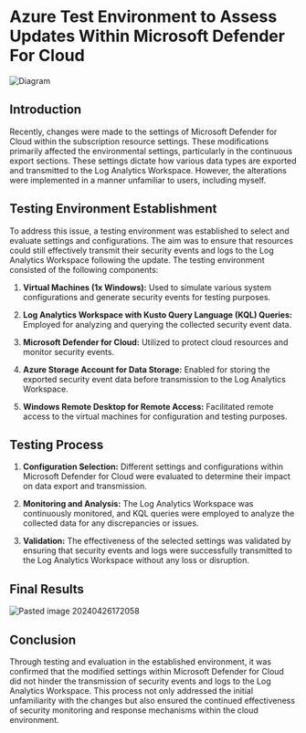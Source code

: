 # Azure Test Environment to Assess Updates Within Microsoft Defender For Cloud

![Diagram](https://github.com/AngelPerales10/Azure-Test-Environment-Assessing-Updates/assets/108242721/ce9c0d47-cbd9-4c24-8bc7-8649056d4664)

## Introduction
Recently, changes were made to the settings of Microsoft Defender for Cloud within the subscription resource settings. These modifications primarily affected the environmental settings, particularly in the continuous export sections. These settings dictate how various data types are exported and transmitted to the Log Analytics Workspace. However, the alterations were implemented in a manner unfamiliar to users, including myself.

## Testing Environment Establishment

To address this issue, a testing environment was established to select and evaluate settings and configurations. The aim was to ensure that resources could still effectively transmit their security events and logs to the Log Analytics Workspace following the update. The testing environment consisted of the following components:

1. **Virtual Machines (1x Windows):** Used to simulate various system configurations and generate security events for testing purposes.

2. **Log Analytics Workspace with Kusto Query Language (KQL) Queries:** Employed for analyzing and querying the collected security event data.

3. **Microsoft Defender for Cloud:** Utilized to protect cloud resources and monitor security events.

4. **Azure Storage Account for Data Storage:** Enabled for storing the exported security event data before transmission to the Log Analytics Workspace.

5. **Windows Remote Desktop for Remote Access:** Facilitated remote access to the virtual machines for configuration and testing purposes.

## Testing Process

1. **Configuration Selection:** Different settings and configurations within Microsoft Defender for Cloud were evaluated to determine their impact on data export and transmission.

2. **Monitoring and Analysis:** The Log Analytics Workspace was continuously monitored, and KQL queries were employed to analyze the collected data for any discrepancies or issues.

3. **Validation:** The effectiveness of the selected settings was validated by ensuring that security events and logs were successfully transmitted to the Log Analytics Workspace without any loss or disruption.

## Final Results

![Pasted image 20240426172058](https://github.com/AngelPerales10/Azure-Test-Environment-Assessing-Updates/assets/108242721/5e1e8254-faab-4a5d-91e2-d7894296b1b9)

## Conclusion

Through testing and evaluation in the established environment, it was confirmed that the modified settings within Microsoft Defender for Cloud did not hinder the transmission of security events and logs to the Log Analytics Workspace. This process not only addressed the initial unfamiliarity with the changes but also ensured the continued effectiveness of security monitoring and response mechanisms within the cloud environment.
